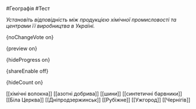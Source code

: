 #Географія #Тест

*Установіть відповідність між продукцією хімічної промисловості та центрами її виробництва в Україні.*

{noChangeVote on}

{preview on}

{hideProgress on}

{shareEnable off}

{hideCount on}

[[хімічні волокна]]
[[азотні добрива]]
[[шини]]
[[синтетичні барвники]]
[[Біла Церква]]
[[Дніпродзержинськ]]
[[Рубіжне]]
[[Ужгород]]
[[Чернігів]]
